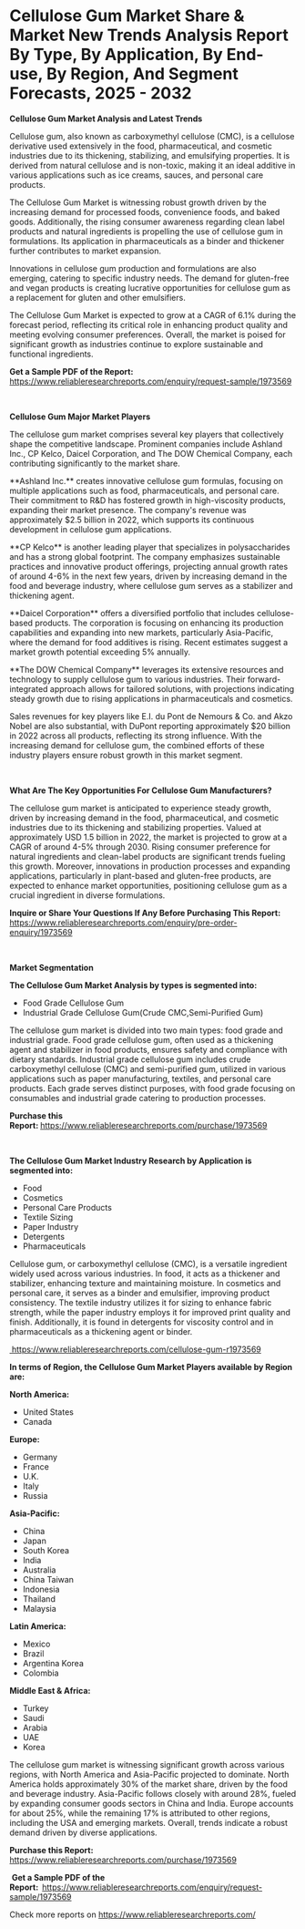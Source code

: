 <p><h1>Cellulose Gum Market Share & Market New Trends Analysis Report By Type, By Application, By End-use, By Region, And Segment Forecasts, 2025 - 2032</h1></p><p><strong>Cellulose Gum Market Analysis and Latest Trends</strong></p>
<p><p>Cellulose gum, also known as carboxymethyl cellulose (CMC), is a cellulose derivative used extensively in the food, pharmaceutical, and cosmetic industries due to its thickening, stabilizing, and emulsifying properties. It is derived from natural cellulose and is non-toxic, making it an ideal additive in various applications such as ice creams, sauces, and personal care products.</p><p>The Cellulose Gum Market is witnessing robust growth driven by the increasing demand for processed foods, convenience foods, and baked goods. Additionally, the rising consumer awareness regarding clean label products and natural ingredients is propelling the use of cellulose gum in formulations. Its application in pharmaceuticals as a binder and thickener further contributes to market expansion.</p><p>Innovations in cellulose gum production and formulations are also emerging, catering to specific industry needs. The demand for gluten-free and vegan products is creating lucrative opportunities for cellulose gum as a replacement for gluten and other emulsifiers.</p><p>The Cellulose Gum Market is expected to grow at a CAGR of 6.1% during the forecast period, reflecting its critical role in enhancing product quality and meeting evolving consumer preferences. Overall, the market is poised for significant growth as industries continue to explore sustainable and functional ingredients.</p></p>
<p><strong>Get a Sample PDF of the Report:&nbsp;</strong> <a href="https://www.reliableresearchreports.com/enquiry/request-sample/1973569?utm_campaign=3430&utm_medium=2&utm_source=Github&utm_content=ia&utm_term=01042025&utm_id=cellulose-gum">https://www.reliableresearchreports.com/enquiry/request-sample/1973569</a></p>
<p>&nbsp;</p>
<p><strong>Cellulose Gum Major Market Players</strong></p>
<p><p>The cellulose gum market comprises several key players that collectively shape the competitive landscape. Prominent companies include Ashland Inc., CP Kelco, Daicel Corporation, and The DOW Chemical Company, each contributing significantly to the market share.</p><p>**Ashland Inc.** creates innovative cellulose gum formulas, focusing on multiple applications such as food, pharmaceuticals, and personal care. Their commitment to R&D has fostered growth in high-viscosity products, expanding their market presence. The company's revenue was approximately $2.5 billion in 2022, which supports its continuous development in cellulose gum applications.</p><p>**CP Kelco** is another leading player that specializes in polysaccharides and has a strong global footprint. The company emphasizes sustainable practices and innovative product offerings, projecting annual growth rates of around 4-6% in the next few years, driven by increasing demand in the food and beverage industry, where cellulose gum serves as a stabilizer and thickening agent.</p><p>**Daicel Corporation** offers a diversified portfolio that includes cellulose-based products. The corporation is focusing on enhancing its production capabilities and expanding into new markets, particularly Asia-Pacific, where the demand for food additives is rising. Recent estimates suggest a market growth potential exceeding 5% annually.</p><p>**The DOW Chemical Company** leverages its extensive resources and technology to supply cellulose gum to various industries. Their forward-integrated approach allows for tailored solutions, with projections indicating steady growth due to rising applications in pharmaceuticals and cosmetics.</p><p>Sales revenues for key players like E.I. du Pont de Nemours & Co. and Akzo Nobel are also substantial, with DuPont reporting approximately $20 billion in 2022 across all products, reflecting its strong influence. With the increasing demand for cellulose gum, the combined efforts of these industry players ensure robust growth in this market segment.</p></p>
<p>&nbsp;</p>
<p><strong>What Are The Key Opportunities For Cellulose Gum Manufacturers?</strong></p>
<p><p>The cellulose gum market is anticipated to experience steady growth, driven by increasing demand in the food, pharmaceutical, and cosmetic industries due to its thickening and stabilizing properties. Valued at approximately USD 1.5 billion in 2022, the market is projected to grow at a CAGR of around 4-5% through 2030. Rising consumer preference for natural ingredients and clean-label products are significant trends fueling this growth. Moreover, innovations in production processes and expanding applications, particularly in plant-based and gluten-free products, are expected to enhance market opportunities, positioning cellulose gum as a crucial ingredient in diverse formulations.</p></p>
<p><strong>Inquire or Share Your Questions If Any Before Purchasing This Report:</strong> <a href="https://www.reliableresearchreports.com/enquiry/pre-order-enquiry/1973569?utm_campaign=3430&utm_medium=2&utm_source=Github&utm_content=ia&utm_term=01042025&utm_id=cellulose-gum">https://www.reliableresearchreports.com/enquiry/pre-order-enquiry/1973569</a></p>
<p>&nbsp;</p>
<p><strong>Market Segmentation</strong></p>
<p><strong>The Cellulose Gum Market Analysis by types is segmented into:</strong></p>
<p><ul><li>Food Grade Cellulose Gum</li><li>Industrial Grade Cellulose Gum(Crude CMC,Semi-Purified Gum)</li></ul></p>
<p><p>The cellulose gum market is divided into two main types: food grade and industrial grade. Food grade cellulose gum, often used as a thickening agent and stabilizer in food products, ensures safety and compliance with dietary standards. Industrial grade cellulose gum includes crude carboxymethyl cellulose (CMC) and semi-purified gum, utilized in various applications such as paper manufacturing, textiles, and personal care products. Each grade serves distinct purposes, with food grade focusing on consumables and industrial grade catering to production processes.</p></p>
<p><strong>Purchase this Report:&nbsp;</strong><a href="https://www.reliableresearchreports.com/purchase/1973569?utm_campaign=3430&utm_medium=2&utm_source=Github&utm_content=ia&utm_term=01042025&utm_id=cellulose-gum">https://www.reliableresearchreports.com/purchase/1973569</a></p>
<p>&nbsp;</p>
<p><strong>The Cellulose Gum Market Industry Research by Application is segmented into:</strong></p>
<p><ul><li>Food</li><li>Cosmetics</li><li>Personal Care Products</li><li>Textile Sizing</li><li>Paper Industry</li><li>Detergents</li><li>Pharmaceuticals</li></ul></p>
<p><p>Cellulose gum, or carboxymethyl cellulose (CMC), is a versatile ingredient widely used across various industries. In food, it acts as a thickener and stabilizer, enhancing texture and maintaining moisture. In cosmetics and personal care, it serves as a binder and emulsifier, improving product consistency. The textile industry utilizes it for sizing to enhance fabric strength, while the paper industry employs it for improved print quality and finish. Additionally, it is found in detergents for viscosity control and in pharmaceuticals as a thickening agent or binder.</p></p>
<p><a href="https://www.reliableresearchreports.com/cellulose-gum-r1973569?utm_campaign=3430&utm_medium=2&utm_source=Github&utm_content=ia&utm_term=01042025&utm_id=cellulose-gum">&nbsp;https://www.reliableresearchreports.com/cellulose-gum-r1973569</a></p>
<p><strong>In terms of Region, the Cellulose Gum Market Players available by Region are:</strong></p>
<p>
    <p> <strong> North America: </strong>
        <ul>
            <li>United States</li>
            <li>Canada</li>
        </ul>
        </p> 
    <p> <strong> Europe: </strong>
        <ul>
            <li>Germany</li>
            <li>France</li>
            <li>U.K.</li>
            <li>Italy</li>
            <li>Russia</li>
        </ul>
        </p> 
    <p> <strong> Asia-Pacific: </strong>
        <ul>
            <li>China</li>
            <li>Japan</li>
            <li>South Korea</li>
            <li>India</li>
            <li>Australia</li>
            <li>China Taiwan</li>
            <li>Indonesia</li>
            <li>Thailand</li>
            <li>Malaysia</li>
        </ul>
        </p> 
    <p> <strong> Latin America: </strong>
        <ul>
            <li>Mexico</li>
            <li>Brazil</li>
            <li>Argentina Korea</li>
            <li>Colombia</li>
        </ul>
        </p> 
    <p> <strong> Middle East & Africa: </strong>
        <ul>
            <li>Turkey</li>
            <li>Saudi</li>
            <li>Arabia</li>
            <li>UAE</li>
            <li>Korea</li>
        </ul>
    </p>
    </p>
<p><p>The cellulose gum market is witnessing significant growth across various regions, with North America and Asia-Pacific projected to dominate. North America holds approximately 30% of the market share, driven by the food and beverage industry. Asia-Pacific follows closely with around 28%, fueled by expanding consumer goods sectors in China and India. Europe accounts for about 25%, while the remaining 17% is attributed to other regions, including the USA and emerging markets. Overall, trends indicate a robust demand driven by diverse applications.</p></p>
<p><strong>Purchase this Report: </strong><a href="https://www.reliableresearchreports.com/purchase/1973569?utm_campaign=3430&utm_medium=2&utm_source=Github&utm_content=ia&utm_term=01042025&utm_id=cellulose-gum">https://www.reliableresearchreports.com/purchase/1973569</a></p>
<p>&nbsp;<strong>Get a Sample PDF of the Report:&nbsp;&nbsp;</strong><a href="https://www.reliableresearchreports.com/enquiry/request-sample/1973569?utm_campaign=3430&utm_medium=2&utm_source=Github&utm_content=ia&utm_term=01042025&utm_id=cellulose-gum">https://www.reliableresearchreports.com/enquiry/request-sample/1973569</a></p>
<p><strong></strong></p>
<p>Check more reports on <a href="https://www.reliableresearchreports.com/?utm_campaign=3430&utm_medium=2&utm_source=Github&utm_content=ia&utm_term=01042025&utm_id=cellulose-gum">https://www.reliableresearchreports.com/</a></p>